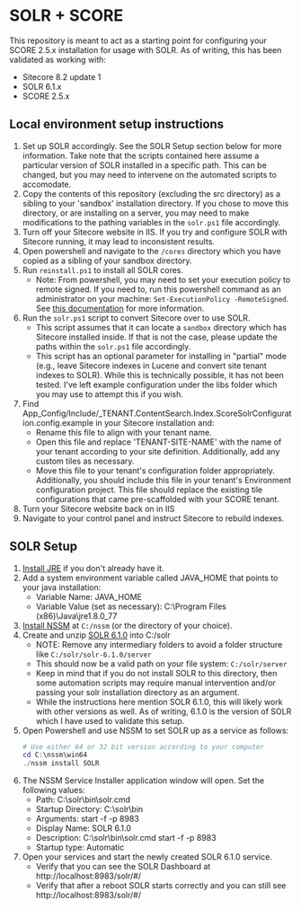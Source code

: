 # SOLR + SCORE
This repository is meant to act as a starting point for configuring your SCORE 2.5.x installation for usage with SOLR.  As of writing, this has been validated as working with: 
* Sitecore 8.2 update 1
* SOLR 6.1.x
* SCORE 2.5.x

## Local environment setup instructions

1. Set up SOLR accordingly.  See the SOLR Setup section below for more information.  Take note that the scripts contained here assume a particular version of SOLR installed in a specific path.  This can be changed, but you may need to intervene on the automated scripts to accomodate.
2. Copy the contents of this repository (excluding the src directory) as a sibling to your 'sandbox' installation directory.  If you chose to move this directory, or are installing on a server, you may need to make modifications to the pathing variables in the `solr.ps1` file accordingly.
3. Turn off your Sitecore website in IIS.  If you try and configure SOLR with Sitecore running, it may lead to inconsistent results.
4. Open powershell and navigate to the `/cores` directory which you have copied as a sibling of your sandbox directory.
5. Run `reinstall.ps1` to install all SOLR cores.  
   * Note: From powershell, you may need to set your execution policy to remote signed.  If you need to, run this powershell command as an administrator on your machine: `Set-ExecutionPolicy -RemoteSigned`.  See [this documentation](https://technet.microsoft.com/en-us/library/ee176961.aspx) for more information.
6. Run the `solr.ps1` script to convert Sitecore over to use SOLR.
   * This script assumes that it can locate a `sandbox` directory which has Sitecore installed inside.  If that is not the case, please update the paths within the `solr.ps1` file accordingly.
   * This script has an optional parameter for installing in "partial" mode (e.g., leave Sitecore indexes in Lucene and convert site tenant indexes to SOLR).  While this is technically possible, it has not been tested.  I've left example configuration under the libs folder which you may use to attempt this if you wish.
7. Find App_Config/Include/_TENANT.ContentSearch.Index.ScoreSolrConfiguration.config.example in your Sitecore installation and:
   * Rename this file to align with your tenant name.
   * Open this file and replace 'TENANT-SITE-NAME' with the name of your tenant according to your site definition.  Additionally, add any custom tiles as necessary.
   * Move this file to your tenant's configuration folder appropriately.  Additionally, you should include this file in your tenant's Environment configuration project.  This file should replace the existing tile configurations that came pre-scaffolded with your SCORE tenant.
8. Turn your Sitecore website back on in IIS
9. Navigate to your control panel and instruct Sitecore to rebuild indexes.

## SOLR Setup

1. [Install JRE](http://www.oracle.com/technetwork/java/javase/downloads/jre8-downloads-2133155.html) if you don't already have it.
2. Add a system environment variable called JAVA_HOME that points to your java installation:
    * Variable Name: JAVA_HOME
    * Variable Value (set as necessary): C:\Program Files (x86)\Java\jre1.8.0_77
3. [Install NSSM](https://nssm.cc/) at `C:/nssm` (or the directory of your choice).
4. Create and unzip [SOLR 6.1.0](http://archive.apache.org/dist/lucene/solr/) into C:/solr
    * NOTE: Remove any intermediary folders to avoid a folder structure like `C:/solr/solr-6.1.0/server`
    * This should now be a valid path on your file system: `C:/solr/server`
    * Keep in mind that if you do not install SOLR to this directory, then some automation scripts may require manual intervention and/or passing your solr installation directory as an argument.
    * While the instructions here mention SOLR 6.1.0, this will likely work with other versions as well.  As of writing, 6.1.0 is the version of SOLR which I have used to validate this setup.
5. Open Powershell and use NSSM to set SOLR up as a service as follows:
    ```powershell
    # Use either 64 or 32 bit version according to your computer
    cd C:\nssm\win64
    ./nssm install SOLR
    ```
6. The NSSM Service Installer application window will open.  Set the following values:
    * Path: C:\solr\bin\solr.cmd
    * Startup Directory: C:\solr\bin
    * Arguments: start -f -p 8983
    * Display Name: SOLR 6.1.0
    * Description: C:\solr\bin\solr.cmd start -f -p 8983
    * Startup type: Automatic
7. Open your services and start the newly created SOLR 6.1.0 service.
    * Verify that you can see the SOLR Dashboard at http://localhost:8983/solr/#/
    * Verify that after a reboot SOLR starts correctly and you can still see http://localhost:8983/solr/#/

